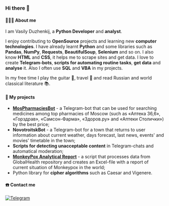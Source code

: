 ### Hi there 👋



#### 👨🏻‍💻 About me

I am Vasily Duzhenkij, a **Python Developer** and **analyst**. 

I enjoy contributing to **OpenSource** projects and learning new **computer technologies**. I have already learnt **Python** and some libraries such as **Pandas**, **NumPy**, **Requests**, **BeautifulSoup**, **Selenium** and so on. I also know **HTML** and **CSS**, it helps me to scrape sites and get data. I love to create **Telegram-bots**, **scripts for automating routine tasks**, **get data** and **analyse** it. Also I often use **SQL** and **VBA** in my projects.

In my free time I play the guitar 🎸, travel 🗿 and read Russian and world classical literature 📚.


#### 🎯 My projects
- [**MosPharmaciesBot**](https://github.com/duzhenkij/MosPharmaciesBot) - a Telegram-bot that can be used for searching medicines among top pharmacies of Moscow (such as «Аптека 36,6», «Горздрав», «Самсон-Фарма», «Здоров.ру» and «Аптеки Столички») by the best price;
- **NovotroitskBot** - a Telegram-bot for a town that returns to user information about current weather, days forecast, last news, events' and movies' timetable in the town;
- **Scripts for detecting unacceptable content** in Telegram-chats and automatical moderation;
- [**MonkeyPox Analytical Report**](https://github.com/duzhenkij/MonkeyPox_Analytical_Report) - a script that processes data from GlobalHealth repository and creates an Excel-file with a report of current situation of Monkeypox in the world;
- Python library for **cipher algorithms** such as Caesar and Vigenere.

#### ☎️ Contact me

<div id="badges">
  <a href="https://t.me/duzhenky">
    <img src="https://img.shields.io/badge/Telegram-blue?style=for-the-badge&logo=telegram&logoColor=white" alt="Telegram"/>
  </a>
</div>
